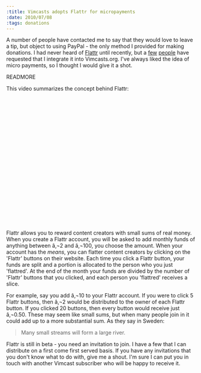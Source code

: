 ```yaml
--- 
:title: Vimcasts adopts Flattr for micropayments
:date: 2010/07/08
:tags: donations
---
```


A number of people have contacted me to say that they would love to leave a tip, but object to using PayPal - the only method I provided for making donations. I had never heard of [Flattr][f] until recently, but a [few][1] [people][2] have requested that I integrate it into Vimcasts.org. I've always liked the idea of micro payments, so I thought I would give it a shot.

[f]: https://flattr.com/
[1]: http://twitter.com/_043/status/14843669835
[2]: http://twitter.com/Groxx/status/15972933626

READMORE

This video summarizes the concept behind Flattr:

<object width="560" height="340"><param name="movie" value="http://www.youtube.com/v/9zrMlEEWBgY&amp;hl=en_US&amp;fs=1?rel=0&amp;color1=0x2b405b&amp;color2=0x6b8ab6"></param><param name="allowFullScreen" value="true"></param><param name="allowscriptaccess" value="always"></param><embed src="http://www.youtube.com/v/9zrMlEEWBgY&amp;hl=en_US&amp;fs=1?rel=0&amp;color1=0x2b405b&amp;color2=0x6b8ab6" type="application/x-shockwave-flash" allowscriptaccess="always" allowfullscreen="true" width="560" height="340"></embed></object>

Flattr allows you to reward content creators with small sums of real money. When you create a Flattr account, you will be asked to add monthly funds of anything between â‚¬2 and â‚¬100, you choose the amount. When your account has the *means*, you can flatter content creators by clicking on the 'Flattr' buttons on their website. Each time you click a Flattr button, your funds are split and a portion is allocated to the person who you just 'flattred'. At the end of the month your funds are divided by the number of 'Flattr' buttons that you clicked, and each person you 'flattred' receives a slice.

For example, say you add â‚¬10 to your Flattr account. If you were to click 5 Flattr buttons, then â‚¬2 would be distributed to the owner of each Flattr button. If you clicked 20 buttons, then every button would receive just â‚¬0.50. These may seem like small sums, but when many people join in it could add up to a more substantial sum. As they say in Sweden:

> Many small streams will form a large river.

Flattr is still in beta - you need an invitation to join. I have a few that I can distribute on a first come first served basis. If you have any invitations that you don't know what to do with, give me a shout. I'm sure I can put you in touch with another Vimcast subscriber who will be happy to receive it.
